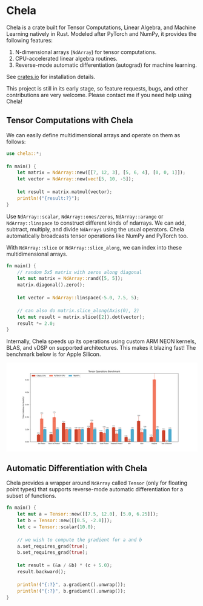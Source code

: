 # Chela

Chela is a crate built for Tensor Computations, Linear Algebra, and Machine Learning natively in Rust. Modeled after PyTorch and NumPy, it provides the following features:

1. N-dimensional arrays (`NdArray`) for tensor computations.
2. CPU-accelerated linear algebra routines.
3. Reverse-mode automatic differentiation (autograd) for machine learning.

See [crates.io](https://crates.io/crates/chela) for installation details.

This project is still in its early stage, so feature requests, bugs, and other contributions are very welcome. Please contact me if you need help using Chela!

## Tensor Computations with Chela

We can easily define multidimensional arrays and operate on them as follows:

```rust
use chela::*;

fn main() {
    let matrix = NdArray::new([[7, 12, 3], [5, 6, 4], [0, 0, 1]]);
    let vector = NdArray::new(vec![5, 10, -5]);
    
    let result = matrix.matmul(vector);
    println!("{result:?}");
}
```
Use `NdArray::scalar`, `NdArray::ones/zeros`, `NdArray::arange` or `NdArray::linspace` to construct different kinds of ndarrays. We can add, subtract, multiply, and divide `NdArrays` using the usual operators. Chela automatically broadcasts tensor operations like NumPy and PyTorch too.

With `NdArray::slice` or `NdArray::slice_along`, we can index into these multidimensional arrays.

```rust
fn main() {
    // random 5x5 matrix with zeros along diagonal
    let mut matrix = NdArray::rand([5, 5]);
    matrix.diagonal().zero();
    
    let vector = NdArray::linspace(-5.0, 7.5, 5);

    // can also do matrix.slice_along(Axis(0), 2)
    let mut result = matrix.slice([2]).dot(vector);
    result *= 2.0;
}
```

Internally, Chela speeds up its operations using custom ARM NEON kernels, BLAS, and vDSP on supported architectures. This makes it blazing fast! The benchmark below is for Apple Silicon.

![tensor_operations.png](assets/tensor_operations.png)

## Automatic Differentiation with Chela

Chela provides a wrapper around `NdArray` called `Tensor` (only for floating point types) that supports reverse-mode automatic differentiation for a subset of functions.

```rust
fn main() {
    let mut a = Tensor::new([[7.5, 12.0], [5.0, 6.25]]);
    let b = Tensor::new([[0.5, -2.0]]);
    let c = Tensor::scalar(10.0);

    // we wish to compute the gradient for a and b
    a.set_requires_grad(true); 
    b.set_requires_grad(true);

    let result = (&a / &b) * (c + 5.0);
    result.backward();

    println!("{:?}", a.gradient().unwrap());
    println!("{:?}", b.gradient().unwrap());
}
```
